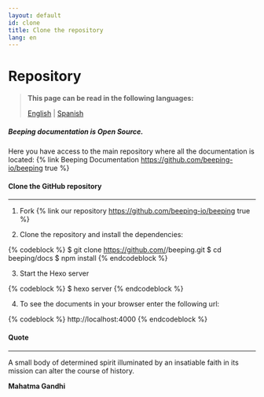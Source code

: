 ```yaml
---
layout: default
id: clone
title: Clone the repository
lang: en
---
```


# Repository

> **This page can be read in the following languages:**
> 
> [English](/beeping/clone.html) | [Spanish](/beeping/es/clone.html)

##### **Beeping** documentation is Open Source.

Here you have access to the main repository where all the documentation is located: {% link Beeping Documentation https://github.com/beeping-io/beeping true %}

#### Clone the GitHub repository

---

1. Fork {% link our repository https://github.com/beeping-io/beeping true %}

2. Clone the repository and install the dependencies:

{% codeblock %}
$ git clone https://github.com/<username>/beeping.git
$ cd beeping/docs
$ npm install
{% endcodeblock %}

3. Start the Hexo server

{% codeblock %}
$ hexo server
{% endcodeblock %}

4. To see the documents in your browser enter the following url:

{% codeblock %}
http://localhost:4000
{% endcodeblock %}

#### Quote

---

A small body of determined spirit illuminated by an insatiable faith in its mission can alter the course of history.

**Mahatma Gandhi**
